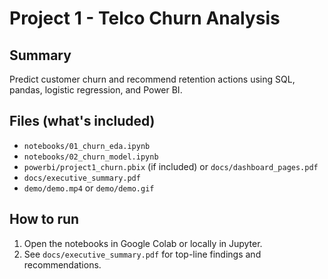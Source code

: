 # Project 1 - Telco Churn Analysis

## Summary
Predict customer churn and recommend retention actions using SQL, pandas, logistic regression, and Power BI.

## Files (what's included)
- `notebooks/01_churn_eda.ipynb`
- `notebooks/02_churn_model.ipynb`
- `powerbi/project1_churn.pbix` (if included) or `docs/dashboard_pages.pdf`
- `docs/executive_summary.pdf`
- `demo/demo.mp4` or `demo/demo.gif`

## How to run
1. Open the notebooks in Google Colab or locally in Jupyter.
2. See `docs/executive_summary.pdf` for top-line findings and recommendations.
